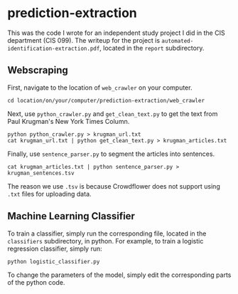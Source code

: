 # prediction-extraction
This was the code I wrote for an independent study project I did in the CIS department (CIS 099). The writeup for the project is `automated-identification-extraction.pdf`, located in the `report` subdirectory. 

## Webscraping 
First, navigate to the location of `web_crawler` on your computer. 
```
cd location/on/your/computer/prediction-extraction/web_crawler
```
Next, use `python_crawler.py` and `get_clean_text.py` to get the text from Paul Krugman's New York Times Column. 
```
python python_crawler.py > krugman_url.txt
cat krugman_url.txt | python get_clean_text.py > krugman_articles.txt
```
Finally, use `sentence_parser.py` to segment the articles into sentences.
```
cat krugman_articles.txt | python sentence_parser.py > krugman_sentences.tsv
```
The reason we use `.tsv` is because Crowdflower does not support using `.txt` files for uploading data.

## Machine Learning Classifier
To train a classifier, simply run the corresponding file, located in the `classifiers` subdirectory, in python. For example, to train a logistic regression classifier, simply run:
```
python logistic_classifier.py
```
To change the parameters of the model, simply edit the corresponding parts of the python code. 
